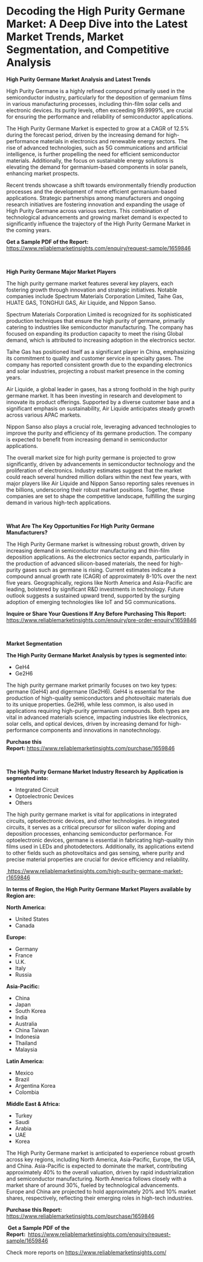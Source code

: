 <p><h1>Decoding the High Purity Germane Market: A Deep Dive into the Latest Market Trends, Market Segmentation, and Competitive Analysis</h1></p><p><strong>High Purity Germane Market Analysis and Latest Trends</strong></p>
<p><p>High Purity Germane is a highly refined compound primarily used in the semiconductor industry, particularly for the deposition of germanium films in various manufacturing processes, including thin-film solar cells and electronic devices. Its purity levels, often exceeding 99.9999%, are crucial for ensuring the performance and reliability of semiconductor applications.</p><p>The High Purity Germane Market is expected to grow at a CAGR of 12.5% during the forecast period, driven by the increasing demand for high-performance materials in electronics and renewable energy sectors. The rise of advanced technologies, such as 5G communications and artificial intelligence, is further propelling the need for efficient semiconductor materials. Additionally, the focus on sustainable energy solutions is elevating the demand for germanium-based components in solar panels, enhancing market prospects.</p><p>Recent trends showcase a shift towards environmentally friendly production processes and the development of more efficient germanium-based applications. Strategic partnerships among manufacturers and ongoing research initiatives are fostering innovation and expanding the usage of High Purity Germane across various sectors. This combination of technological advancements and growing market demand is expected to significantly influence the trajectory of the High Purity Germane Market in the coming years.</p></p>
<p><strong>Get a Sample PDF of the Report:&nbsp;</strong> <a href="https://www.reliablemarketinsights.com/enquiry/request-sample/1659846?utm_campaign=2951&utm_medium=2&utm_source=Github&utm_content=ia&utm_term=29032025&utm_id=high-purity-germane">https://www.reliablemarketinsights.com/enquiry/request-sample/1659846</a></p>
<p>&nbsp;</p>
<p><strong>High Purity Germane Major Market Players</strong></p>
<p><p>The high purity germane market features several key players, each fostering growth through innovation and strategic initiatives. Notable companies include Spectrum Materials Corporation Limited, Taihe Gas, HUATE GAS, TONGHUI GAS, Air Liquide, and Nippon Sanso.</p><p>Spectrum Materials Corporation Limited is recognized for its sophisticated production techniques that ensure the high purity of germane, primarily catering to industries like semiconductor manufacturing. The company has focused on expanding its production capacity to meet the rising Global demand, which is attributed to increasing adoption in the electronics sector.</p><p>Taihe Gas has positioned itself as a significant player in China, emphasizing its commitment to quality and customer service in specialty gases. The company has reported consistent growth due to the expanding electronics and solar industries, projecting a robust market presence in the coming years.</p><p>Air Liquide, a global leader in gases, has a strong foothold in the high purity germane market. It has been investing in research and development to innovate its product offerings. Supported by a diverse customer base and a significant emphasis on sustainability, Air Liquide anticipates steady growth across various APAC markets.</p><p>Nippon Sanso also plays a crucial role, leveraging advanced technologies to improve the purity and efficiency of its germane production. The company is expected to benefit from increasing demand in semiconductor applications.</p><p>The overall market size for high purity germane is projected to grow significantly, driven by advancements in semiconductor technology and the proliferation of electronics. Industry estimates suggest that the market could reach several hundred million dollars within the next few years, with major players like Air Liquide and Nippon Sanso reporting sales revenues in the billions, underscoring their robust market positions. Together, these companies are set to shape the competitive landscape, fulfilling the surging demand in various high-tech applications.</p></p>
<p>&nbsp;</p>
<p><strong>What Are The Key Opportunities For High Purity Germane Manufacturers?</strong></p>
<p><p>The High Purity Germane market is witnessing robust growth, driven by increasing demand in semiconductor manufacturing and thin-film deposition applications. As the electronics sector expands, particularly in the production of advanced silicon-based materials, the need for high-purity gases such as germane is rising. Current estimates indicate a compound annual growth rate (CAGR) of approximately 8-10% over the next five years. Geographically, regions like North America and Asia-Pacific are leading, bolstered by significant R&D investments in technology. Future outlook suggests a sustained upward trend, supported by the surging adoption of emerging technologies like IoT and 5G communications.</p></p>
<p><strong>Inquire or Share Your Questions If Any Before Purchasing This Report:</strong> <a href="https://www.reliablemarketinsights.com/enquiry/pre-order-enquiry/1659846?utm_campaign=2951&utm_medium=2&utm_source=Github&utm_content=ia&utm_term=29032025&utm_id=high-purity-germane">https://www.reliablemarketinsights.com/enquiry/pre-order-enquiry/1659846</a></p>
<p>&nbsp;</p>
<p><strong>Market Segmentation</strong></p>
<p><strong>The High Purity Germane Market Analysis by types is segmented into:</strong></p>
<p><ul><li>GeH4</li><li>Ge2H6</li></ul></p>
<p><p>The high purity germane market primarily focuses on two key types: germane (GeH4) and digermane (Ge2H6). GeH4 is essential for the production of high-quality semiconductors and photovoltaic materials due to its unique properties. Ge2H6, while less common, is also used in applications requiring high-purity germanium compounds. Both types are vital in advanced materials science, impacting industries like electronics, solar cells, and optical devices, driven by increasing demand for high-performance components and innovations in nanotechnology.</p></p>
<p><strong>Purchase this Report:&nbsp;</strong><a href="https://www.reliablemarketinsights.com/purchase/1659846?utm_campaign=2951&utm_medium=2&utm_source=Github&utm_content=ia&utm_term=29032025&utm_id=high-purity-germane">https://www.reliablemarketinsights.com/purchase/1659846</a></p>
<p>&nbsp;</p>
<p><strong>The High Purity Germane Market Industry Research by Application is segmented into:</strong></p>
<p><ul><li>Integrated Circuit</li><li>Optoelectronic Devices</li><li>Others</li></ul></p>
<p><p>The high purity germane market is vital for applications in integrated circuits, optoelectronic devices, and other technologies. In integrated circuits, it serves as a critical precursor for silicon wafer doping and deposition processes, enhancing semiconductor performance. For optoelectronic devices, germane is essential in fabricating high-quality thin films used in LEDs and photodetectors. Additionally, its applications extend to other fields such as photovoltaics and gas sensing, where purity and precise material properties are crucial for device efficiency and reliability.</p></p>
<p><a href="https://www.reliablemarketinsights.com/high-purity-germane-market-r1659846?utm_campaign=2951&utm_medium=2&utm_source=Github&utm_content=ia&utm_term=29032025&utm_id=high-purity-germane">&nbsp;https://www.reliablemarketinsights.com/high-purity-germane-market-r1659846</a></p>
<p><strong>In terms of Region, the High Purity Germane Market Players available by Region are:</strong></p>
<p>
    <p> <strong> North America: </strong>
        <ul>
            <li>United States</li>
            <li>Canada</li>
        </ul>
        </p> 
    <p> <strong> Europe: </strong>
        <ul>
            <li>Germany</li>
            <li>France</li>
            <li>U.K.</li>
            <li>Italy</li>
            <li>Russia</li>
        </ul>
        </p> 
    <p> <strong> Asia-Pacific: </strong>
        <ul>
            <li>China</li>
            <li>Japan</li>
            <li>South Korea</li>
            <li>India</li>
            <li>Australia</li>
            <li>China Taiwan</li>
            <li>Indonesia</li>
            <li>Thailand</li>
            <li>Malaysia</li>
        </ul>
        </p> 
    <p> <strong> Latin America: </strong>
        <ul>
            <li>Mexico</li>
            <li>Brazil</li>
            <li>Argentina Korea</li>
            <li>Colombia</li>
        </ul>
        </p> 
    <p> <strong> Middle East & Africa: </strong>
        <ul>
            <li>Turkey</li>
            <li>Saudi</li>
            <li>Arabia</li>
            <li>UAE</li>
            <li>Korea</li>
        </ul>
    </p>
    </p>
<p><p>The High Purity Germane market is anticipated to experience robust growth across key regions, including North America, Asia-Pacific, Europe, the USA, and China. Asia-Pacific is expected to dominate the market, contributing approximately 40% to the overall valuation, driven by rapid industrialization and semiconductor manufacturing. North America follows closely with a market share of around 30%, fueled by technological advancements. Europe and China are projected to hold approximately 20% and 10% market shares, respectively, reflecting their emerging roles in high-tech industries.</p></p>
<p><strong>Purchase this Report: </strong><a href="https://www.reliablemarketinsights.com/purchase/1659846?utm_campaign=2951&utm_medium=2&utm_source=Github&utm_content=ia&utm_term=29032025&utm_id=high-purity-germane">https://www.reliablemarketinsights.com/purchase/1659846</a></p>
<p>&nbsp;<strong>Get a Sample PDF of the Report:&nbsp;&nbsp;</strong><a href="https://www.reliablemarketinsights.com/enquiry/request-sample/1659846?utm_campaign=2951&utm_medium=2&utm_source=Github&utm_content=ia&utm_term=29032025&utm_id=high-purity-germane">https://www.reliablemarketinsights.com/enquiry/request-sample/1659846</a></p>
<p><strong></strong></p>
<p>Check more reports on <a href="https://www.reliablemarketinsights.com/?utm_campaign=2951&utm_medium=2&utm_source=Github&utm_content=ia&utm_term=29032025&utm_id=high-purity-germane">https://www.reliablemarketinsights.com/</a></p>